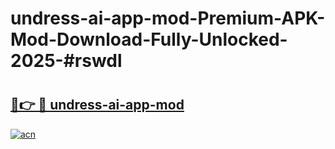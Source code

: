 # undress-ai-app-mod-Premium-APK-Mod-Download-Fully-Unlocked-2025-#rswdl

# <h2><a href="https://bedroomkl.my?title=undress-ai-app-mod&ref=1AP">🔗👉 🔴 undress-ai-app-mod</a></h2>

[![acn](https://github.com/user-attachments/assets/0f9c940e-d8b0-45ae-aac7-cd30a18b3e1c)](https://bedroomkl.my?title=undress-ai-app-mod&ref=1AP)

